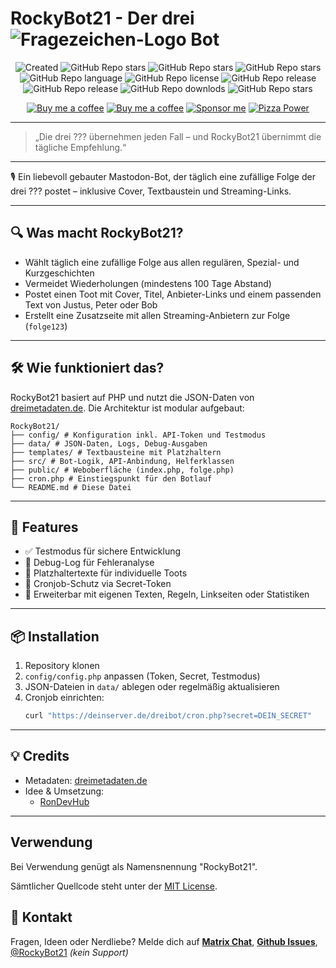 # RockyBot21 - Der drei ![Fragezeichen-Logo](https://sig.rondev.de/logos/dreifragezeichen.svg) Bot
<div align="center">

![Created](https://mini-badges.rondevhub.de/forgejo/RonDevHub/RockyBot21/created-at/*/*/de) ![GitHub Repo stars](https://mini-badges.rondevhub.de/forgejo/RonDevHub/RockyBot21/lastcommit/*/*/de) ![GitHub Repo stars](https://mini-badges.rondevhub.de/github/RonDevHub/RockyBot21/stars/*/*/de) ![GitHub Repo stars](https://mini-badges.rondevhub.de/github/RonDevHub/RockyBot21/issues/*/*/de) ![GitHub Repo language](https://mini-badges.rondevhub.de/forgejo/RonDevHub/RockyBot21/language/*/*/de) ![GitHub Repo license](https://mini-badges.rondevhub.de/github/RonDevHub/RockyBot21/license/*/*/de) ![GitHub Repo release](https://mini-badges.rondevhub.de/github/RonDevHub/RockyBot21/release/*/*/de) ![GitHub Repo release](https://mini-badges.rondevhub.de/github/RonDevHub/RockyBot21/forks/*/*/de) ![GitHub Repo downlods](https://mini-badges.rondevhub.de/github/RonDevHub/RockyBot21/downloads/*/*/de) ![GitHub Repo stars](https://mini-badges.rondevhub.de/github/RonDevHub/RockyBot21/watchers)

[![Buy me a coffee](https://mini-badges.rondevhub.de/icon/cuptogo/Buy_me_a_Coffee-c1d82f-222/social "Buy me a coffee")](https://www.buymeacoffee.com/RonDev)
[![Buy me a coffee](https://mini-badges.rondevhub.de/icon/cuptogo/ko--fi.com-c1d82f-222/social "Buy me a coffee")](https://ko-fi.com/U6U31EV2VS)
[![Sponsor me](https://mini-badges.rondevhub.de/icon/hearts-red/Sponsor_me/social "Sponsor me")](https://github.com/sponsors/RonDevHub)
[![Pizza Power](https://mini-badges.rondevhub.de/icon/pizzaslice/Buy_me_a_pizza/social "Pizza Power")](https://www.paypal.com/paypalme/Depressionist1/4,99)
</div>

---
> „Die drei ??? übernehmen jeden Fall – und RockyBot21 übernimmt die tägliche Empfehlung.“
---
🎙️ Ein liebevoll gebauter Mastodon-Bot, der täglich eine zufällige Folge der drei ??? postet – inklusive Cover, Textbaustein und Streaming-Links.

---

## 🔍 Was macht RockyBot21?

- Wählt täglich eine zufällige Folge aus allen regulären, Spezial- und Kurzgeschichten
- Vermeidet Wiederholungen (mindestens 100 Tage Abstand)
- Postet einen Toot mit Cover, Titel, Anbieter-Links und einem passenden Text von Justus, Peter oder Bob
- Erstellt eine Zusatzseite mit allen Streaming-Anbietern zur Folge (`folge123`)

---

## 🛠️ Wie funktioniert das?

RockyBot21 basiert auf PHP und nutzt die JSON-Daten von [dreimetadaten.de](https://dreimetadaten.de). Die Architektur ist modular aufgebaut:
```
RockyBot21/ 
├── config/ # Konfiguration inkl. API-Token und Testmodus
├── data/ # JSON-Daten, Logs, Debug-Ausgaben 
├── templates/ # Textbausteine mit Platzhaltern 
├── src/ # Bot-Logik, API-Anbindung, Helferklassen 
├── public/ # Weboberfläche (index.php, folge.php) 
├── cron.php # Einstiegspunkt für den Botlauf 
└── README.md # Diese Datei
```

---

## 🧪 Features

- ✅ Testmodus für sichere Entwicklung
- 🐞 Debug-Log für Fehleranalyse
- 🧩 Platzhaltertexte für individuelle Toots
- 🔐 Cronjob-Schutz via Secret-Token
- 🧵 Erweiterbar mit eigenen Texten, Regeln, Linkseiten oder Statistiken

---

## 📦 Installation

1. Repository klonen
2. `config/config.php` anpassen (Token, Secret, Testmodus)
3. JSON-Dateien in `data/` ablegen oder regelmäßig aktualisieren
4. Cronjob einrichten:
   ```bash
   curl "https://deinserver.de/dreibot/cron.php?secret=DEIN_SECRET"
   ```

---

## 💡 Credits
- Metadaten: [dreimetadaten.de](https://dreimetadaten.de)
- Idee & Umsetzung:
   - [RonDevHub](https://commitcloud.net/RonDevHub)

---

## Verwendung
Bei Verwendung genügt als Namensnennung "RockyBot21".

Sämtlicher Quellcode steht unter der [MIT License](https://opensource.org/license/MIT).

## 📣 Kontakt
Fragen, Ideen oder Nerdliebe? Melde dich auf [**Matrix Chat**](https://matrix.to/#/#RockyBot21:matrix.s3cr.net), [**Github Issues**](https://github.com/RonDevHub/RockyBot21/issues), <a rel="me" href="https://mastodon.social/@RockyBot21">@RockyBot21</a> *(kein Support)*